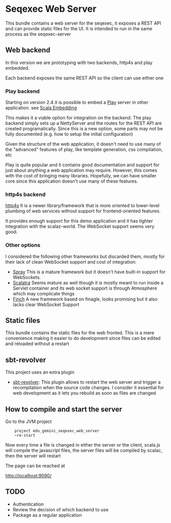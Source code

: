 # Seqexec Web Server

This bundle contains a web server for the seqexec, it exposes a REST API and can provide static files for the UI. It is intended to run in the same process as the seqexec-server

## Web backend

In this version we are prototyping with two backends, http4s and play embedded. 

Each backend exposes the same REST API so the client can use either one

### Play backend

Starting on version 2.4 it is possible to embed a [Play](https://www.playframework.com) server in other application. see [Scala Embedding](https://www.playframework.com/documentation/2.4.x/ScalaEmbeddingPlay)

This makes it a viable option for integration on the backend. The play backend simply sets up a NettyServer and the routes for the REST API are created programatically. Since this is a new option, some parts may not be fully documented (e.g. how to setup the initial configuration)

Given the structure of the web application, it doesn't need to use many of the "advanced" features of play, like template generation, css compilation, etc

Play is quite popular and it contains good documentation and support for just about anything a web application may require. However, this comes with the cost of bringing many libraries. Hopefully, we can have smaller core since this application doesn't use many of these features.

### http4s backend

[http4s](http://http4s.org/) It is a newer library/framework that is more oriented to lower-level plumbing of web services without support for frontend-oriented features.

It provides enough support for this demo application and it has tighter integration with the scalaz-world. The WebSocket support seems very good.

### Other options

I considered the following other frameworks but discarded them, mostly for their lack of clean WebSocket support and cost of integration:

* [Spray](http://spray.io/) This is a mature framework but it doesn't have built-in support for WebSockets.
* [Scalatra](http://www.scalatra.org/) Seems mature as well though it is mostly meant to run inside a Servlet container and its web socket support is through Atmosphere which may complicate things
* [Finch](https://github.com/finagle/finch) A new framework based on finagle, looks promising but it also lacks clear WebSocket Support

## Static files

This bundle contains the static files for the web fronted. This is a mere convenience making it easier to do development since files can be edited and reloaded without a restart

## sbt-revolver

This project uses an extra plugin

* [sbt-revolver](https://github.com/spray/sbt-revolver): This plugin allows to restart the web server and trigger a recompilation when the source code changes. I consider it essential for web development as it lets you rebuild as soon as files are changed

## How to compile and start the server

Go to the JVM project

```
    project edu_gemini_seqexec_web_server
    ~re-start
```

Now every time a file is changed in either the server or the client, scala.js will compile the javascript files, the server files will be compiled by scalac, then the server will restart

The page can be reached at

[http://localhost:9090/](http://localhost:9090)

## TODO

* Authentication
* Review the decision of which backend to use
* Package as a regular application
